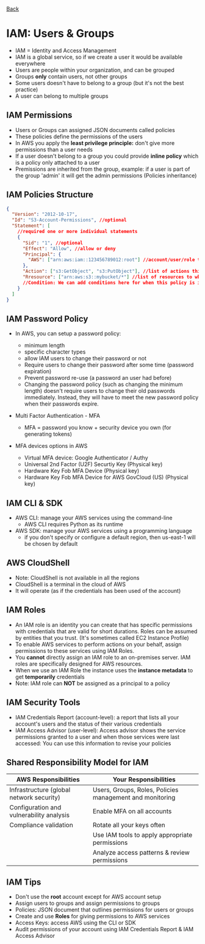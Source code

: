 [Back](./AWS.md)

# IAM: Users & Groups

- IAM = Identity and Access Management
- IAM is a global service, so if we create a user it would be available everywhere
- Users are people within your organization, and can be grouped
- Groups **only** contain users, not other groups
- Some users doesn't have to belong to a group (but it's not the best practice)
- A user can belong to multiple groups

## IAM Permissions

- Users or Groups can assigned JSON documents called policies
- These policies define the permissions of the users
- In AWS you apply the **least privilege principle:** don't give more permissions than a user needs
- If a user doesn't belong to a group you could provide **inline policy** which is a policy only attached to a user
- Premissions are inherited from the group, example: if a user is part of the group 'admin' it will get the admin permissions (Policies inheritance)

## IAM Policies Structure

```json
{
  "Version": "2012-10-17",
  "Id": "S3-Account-Permissions", //optional
  "Statement": [
    //required one or more individual statements
    {
      "Sid": "1", //optional
      "Effect": "Allow", //allow or deny
      "Principal": {
        "AWS": ["arn:aws:iam::123456789012:root"] //account/user/role to which this policy is applied to
      },
      "Action": ["s3:GetObject", "s3:PutObject"], //list of actions this policy allows or denies
      "Rresource": ["arn:aws:s3::mybucket/*"] //list of resources to which the actions is applied to
      //Condition: We can add conditions here for when this policy is in effect (optional)
    }
  ]
}
```

## IAM Password Policy

- In AWS, you can setup a password policy:

  - minimum length
  - specific character types
  - allow IAM users to change their password or not
  - Require users to change their password after some time (password expiration)
  - Prevent password re-use (a password an user had before)
  - Changing the password policy (such as changing the minimum length) doesn't require users to change their old passwords immediately. Instead, they will have to meet the new password policy when their passwords expire.

- Multi Factor Authentication - MFA

  - MFA = password you know + security device you own (for generating tokens)

- MFA devices options in AWS
  - Virtual MFA device: Google Authenticator / Authy
  - Universal 2nd Factor (U2F) Securtiy Key (Physical key)
  - Hardware Key Fob MFA Device (Physical key)
  - Hardware Key Fob MFA Device for AWS GovCloud (US) (Physical key)

## IAM CLI & SDK

- AWS CLI: manage your AWS services using the command-line
  - AWS CLI requires Python as its runtime
- AWS SDK: manage your AWS services using a programming language
  - if you don't specify or configure a default region, then us-east-1 will be chosen by default

## AWS CloudShell

- Note: CloudShell is not available in all the regions
- CloudShell is a terminal in the cloud of AWS
- It will operate (as if the credentials has been used of the account)

## IAM Roles

- An IAM role is an identity you can create that has specific permissions with credentials that are valid for short durations. Roles can be assumed by entities that you trust. (It's sometimes called EC2 Instance Profile)
- To enable AWS services to perform actions on your behalf, assign permissions to these services using IAM Roles.
- You **cannot** directly assign an IAM role to an on-premises server. IAM roles are specifically designed for AWS resources.
- When we use an IAM Role the instance uses the **instance metadata** to get **temporarily** credentials
- Note: IAM role can **NOT** be assigned as a principal to a policy

## IAM Security Tools

- IAM Credentials Report (account-level): a report that lists all your account's users and the status of their various credentials
- IAM Access Advisor (user-level): Access advisor shows the service permissions granted to a user and when those services were last accessed: You can use this information to revise your policies

## Shared Responsibility Model for IAM

| AWS Responsibilities                     | Your Responsibilities                                    |
| ---------------------------------------- | -------------------------------------------------------- |
| Infrastructure (global network security) | Users, Groups, Roles, Policies management and monitoring |
| Configuration and vulnerability analysis | Enable MFA on all accounts                               |
| Compliance validation                    | Rotate all your keys often                               |
|                                          | Use IAM tools to apply appropriate permissions           |
|                                          | Analyze access patterns & review permissions             |

## IAM Tips

- Don't use the **root** account except for AWS account setup
- Assign users to groups and assign permissions to groups
- Policies: JSON document that outlines permissions for users or groups
- Create and use **Roles** for giving permissions to AWS services
- Access Keys: access AWS using the CLI or SDK
- Audit permissions of your account using IAM Credentials Report & IAM Access Advisor
